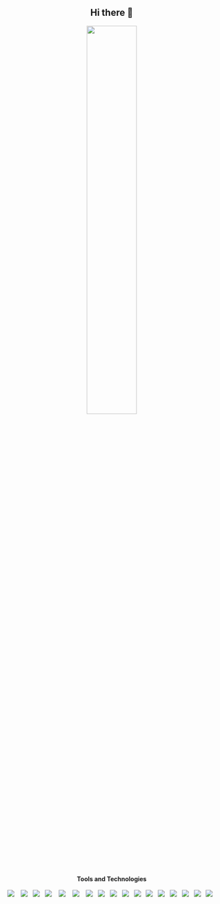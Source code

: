 <h2 align="center">
Hi there 👋
</h2>

<p align="center">
 <!--<img width="48%" src="https://github-readme-stats-vikre.vercel.app/api?username=vikre&show_icons=true&theme=radical&count_private=true&include_all_commits=true&custom_title=@vikre" /> -->
 <img width="48%" src="https://github-readme-streak-stats.herokuapp.com/?user=vikre&theme=radical" />
</p>

<p align="center">
 <!--<img width="400px" src="https://github-readme-stats-vikre.vercel.app/api/top-langs/?username=vikre&layout=compact&theme=radical&custom_title=Languages&&hide=TeX" /> -->
 <br>
 <br>
 <!--<img width="600px"src="https://activity-graph.herokuapp.com/graph?username=vikre&theme=redical">-->
</p>

<br>

<p align="center">
  <b>Tools and Technologies</b>
  <br>
  <br>
  <img src="https://img.shields.io/badge/HTML5-E34F26?style=for-the-badge&logo=html5&logoColor=white" />&nbsp;&nbsp;&nbsp;
  <img src="https://img.shields.io/badge/CSS3-1572B6?style=for-the-badge&logo=css3&logoColor=white" />&nbsp;&nbsp;  
   <img src="https://img.shields.io/badge/JavaScript-323330?style=for-the-badge&logo=javascript&logoColor=F7DF1E" />&nbsp;&nbsp;
  <img src="https://img.shields.io/badge/Node.js-339933?style=for-the-badge&logo=nodedotjs&logoColor=white" />&nbsp;&nbsp;&nbsp;
  <img src="https://img.shields.io/badge/Express.js-000000?style=for-the-badge&logo=express&logoColor=white" />&nbsp;&nbsp;&nbsp;
  <img src="https://img.shields.io/badge/React-20232A?style=for-the-badge&logo=react&logoColor=61DAFB" />&nbsp;&nbsp;&nbsp;
  <img src="https://img.shields.io/badge/Java-ED8B00?style=for-the-badge&logo=java&logoColor=white" />&nbsp;&nbsp;
  <img src="https://img.shields.io/badge/npm-CB3837?style=for-the-badge&logo=npm&logoColor=white" />&nbsp;&nbsp;
  <img src="https://img.shields.io/badge/Git-F05032?style=for-the-badge&logo=git&logoColor=white" />&nbsp;&nbsp;
  <img src="https://img.shields.io/badge/GitHub-100000?style=for-the-badge&logo=github&logoColor=white" />&nbsp;&nbsp; 
  <img src="https://img.shields.io/badge/Markdown-000000?style=for-the-badge&logo=markdown&logoColor=white" />&nbsp;&nbsp; 
  <img src="https://img.shields.io/badge/Notion-000000?style=for-the-badge&logo=notion&logoColor=white" />&nbsp;&nbsp; 
  <img src="https://img.shields.io/badge/Google%20Analytics-E37400?style=for-the-badge&logo=google%20analytics&logoColor=white" />&nbsp;&nbsp; 
  <img src="https://img.shields.io/badge/TypeScript-007ACC?style=for-the-badge&logo=typescript&logoColor=white" />&nbsp;&nbsp; 
  <img src="https://img.shields.io/badge/Tailwind_CSS-38B2AC?style=for-the-badge&logo=tailwind-css&logoColor=white" />&nbsp;&nbsp; 
  <img src="https://img.shields.io/badge/styled--components-DB7093?style=for-the-badge&logo=styled-components&logoColor=white" />&nbsp;&nbsp; 
  <img src="https://img.shields.io/badge/Spring-6DB33F?style=for-the-badge&logo=spring&logoColor=white" />&nbsp;&nbsp; 
</p>
 

<!--
**vikre/vikre** is a ✨ _special_ ✨ repository because its `README.md` (this file) appears on your GitHub profile.

Here are some ideas to get you started:

- 🔭 I’m currently working on ...
- 🌱 I’m currently learning ...
- 👯 I’m looking to collaborate on ...
- 🤔 I’m looking for help with ...
- 💬 Ask me about ...
- 📫 How to reach me: ...
- 😄 Pronouns: ...
- ⚡ Fun fact: ...
-->
